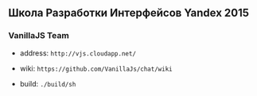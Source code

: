 ## Школа  Разработки Интерфейсов Yandex 2015

### VanillaJS Team

* address: `http://vjs.cloudapp.net/`

* wiki: `https://github.com/VanillaJs/chat/wiki`

* build: `./build/sh`
